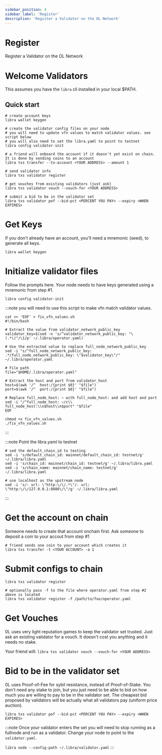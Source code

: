 ```yaml
---
sidebar_position: 4
sidebar_label: 'Register'
description: 'Register a Validator on the OL Network'
---
```


# Register

Register a Validator on the OL Network

# Welcome Validators

This assumes you have the `libra` cli installed in your local $PATH.

## Quick start
```
# create account keys
libra wallet keygen

# create the validator config files on your node
# you will need to update vfn values to match validator values. see script below
# you will also need to set the libra.yaml to point to testnet
libra config validator-init

# a friend will onboard the account if it doesn't yet exist on chain. It is done by sending coins to an account
libra txs transfer --to-account <YOUR ADDRESS> --amount 1

# send validator info
libra txs validator register

# get vouches from existing validators (just ask)
libra txs validator vouch --vouch-for <YOUR ADDRESS>

# submit a bid to be in the validator set
libra txs validator pof --bid-pct <PERCENT YOU PAY> --expiry <WHEN EXPIRES>

```

# Get Keys
If you don't already have an account, you'll need a mnemonic (seed), to generate all keys.

```
libra wallet keygen
```

# Initialize validator files

Follow the prompts here. Your node needs to have keys generated using a mnemonic from step #1.

```
libra config validator-init
```
:::note
you will need to use this script to make vfn match validator values. 

```
cat << 'EOF' > fix_vfn_values.sh
#!/bin/bash

# Extract the value from validator_network_public_key
validator_key=$(sed -n 's/^validator_network_public_key: "\(.*\)"/\1/p' ~/.libra/operator.yaml)

# Use the extracted value to replace full_node_network_public_key
sed -i "s/^full_node_network_public_key: .*/full_node_network_public_key: \"$validator_key\"/" ~/.libra/operator.yaml

# File path
file="$HOME/.libra/operator.yaml"

# Extract the host and port from validator_host
host=$(awk '/^  host:/{print $0}' "$file")
port=$(awk '/^  port:/{print $0}' "$file")

# Replace full_node_host: ~ with full_node_host: and add host and port
sed -i "/^full_node_host: ~/c\\
full_node_host:\\n$host\\n$port" "$file"
EOF

chmod +x fix_vfn_values.sh
./fix_vfn_values.sh

```
:::

:::note
Point the libra.yaml to testnet
```
# sed the default_chain_id to testing
sed -i 's/default_chain_id: mainnet/default_chain_id: testnet/g' ~/.libra/libra.yaml
sed -i 's/chain_id: mainnet/chain_id: testnet/g' ~/.libra/libra.yaml
sed -i 's/chain_name: mainnet/chain_name: testnet/g' ~/.libra/libra.yaml

# use localhost as the upstream node
sed -i 's/- url: \"http:\/\/.*\"/- url: \"http:\/\/127.0.0.1:8080\/\"/g' ~/.libra/libra.yaml
```
:::

# Get the account on chain
Someone needs to create that account onchain first.
Ask someone to deposit a coin to your accout from step #1

```
# friend sends one coin to your account which creates it
libra txs transfer -t <YOUR ACCOUNT> -a 1

```

# Submit configs to chain


```
libra txs validator register

# optionally pass -f to the file where operator.yaml from step #2 above is located
libra txs validator register -f /path/to/foo/operator.yaml

```


# Get Vouches
0L uses very light reputation games to keep the validator set trusted.
Just ask an existing validator for a vouch. It doesn't cost you anything and it needs no stake.

Your friend will:
`libra txs validator vouch --vouch-for <YOUR ADDRESS>`

# Bid to be in the validator set
0L uses Proof-of-Fee for sybil resistance, instead of Proof-of-Stake. You don't need any stake to join, but you just need to be able to bid on how much you are willing to pay to be in the validator set. The cheapest bid proposed by validators will be actually what all validators pay (uniform price auction).

```
libra txs validator pof --bid-pct <PERCENT YOU PAY> --expiry <WHEN EXPIRES>
```
:::note
Once your validator enters the set you will need to stop running as a fullnode and run as a validator. Change your node to point to the `validator.yaml`.

`libra node --config-path ~/.libra/validator.yaml`
:::
